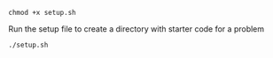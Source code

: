 

```
chmod +x setup.sh
```

Run the setup file to create a directory with starter code for a problem
```
./setup.sh
```